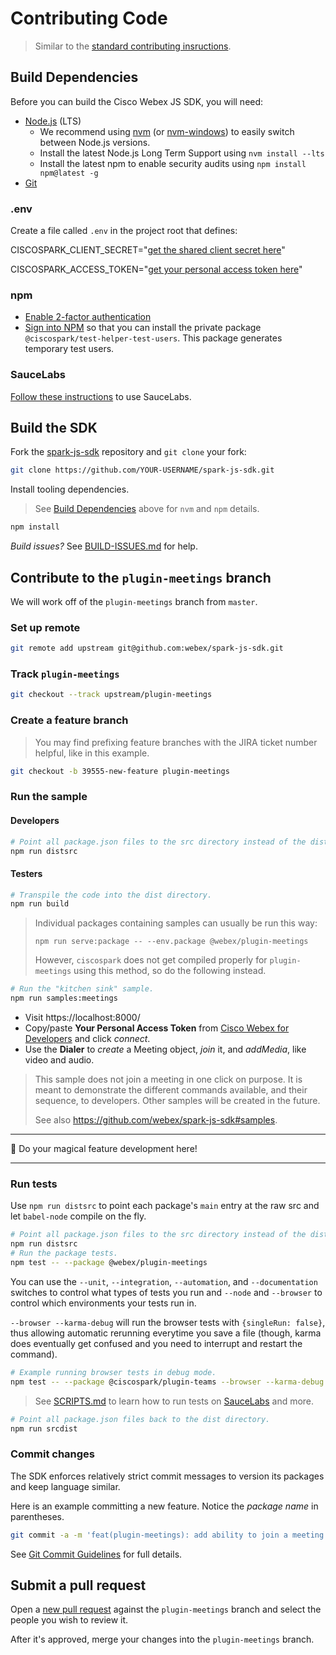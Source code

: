 # Contributing Code

> Similar to the [standard contributing insructions](https://github.com/webex/spark-js-sdk/blob/master/CONTRIBUTING.md#contributing-code).

## Build Dependencies

Before you can build the Cisco Webex JS SDK, you will need:

- [Node.js](https://nodejs.org/) (LTS)
  - We recommend using [nvm](https://github.com/creationix/nvm) (or [nvm-windows](https://github.com/coreybutler/nvm-windows))
    to easily switch between Node.js versions.
  - Install the latest Node.js Long Term Support using `nvm install --lts`
  - Install the latest npm to enable security audits using `npm install npm@latest -g`
- [Git](https://git-scm.com/)

### .env

Create a file called `.env` in the project root that defines:

CISCOSPARK_CLIENT_SECRET="[get the shared client secret here](https://cisco.box.com/s/phyd6usx1ga6vf06tdzx5bxn9epnwc2w)"

CISCOSPARK_ACCESS_TOKEN="[get your personal access token here](https://developer.webex.com/getting-started.html#authentication)"

### npm

- [Enable 2-factor authentication](https://docs.npmjs.com/getting-started/using-two-factor-authentication)
- [Sign into NPM](https://docs.npmjs.com/private-modules/ci-server-config#how-to-create-a-new-authentication-token) so that you can install the private package `@ciscospark/test-helper-test-users`. This package generates temporary test users.

### SauceLabs

[Follow these instructions](https://github.com/webex/spark-js-sdk/blob/master/SCRIPTS.md#saucelabs) to use SauceLabs.

## Build the SDK

Fork the [spark-js-sdk](https://github.com/webex/spark-js-sdk/) repository and `git clone` your fork:

```bash
git clone https://github.com/YOUR-USERNAME/spark-js-sdk.git
```

Install tooling dependencies.

> See [Build Dependencies](#build-dependencies) above for `nvm` and `npm` details.

```bash
npm install
```

*Build issues?* See [BUILD-ISSUES.md](https://github.com/webex/spark-js-sdk/blob/master/BUILD-ISSUES.md) for help.

## Contribute to the `plugin-meetings` branch

We will work off of the `plugin-meetings` branch from `master`.

### Set up remote

```bash
git remote add upstream git@github.com:webex/spark-js-sdk.git
```

### Track `plugin-meetings`

```bash
git checkout --track upstream/plugin-meetings
```

### Create a feature branch

> You may find prefixing feature branches with the JIRA ticket number helpful, like in this example.

```bash
git checkout -b 39555-new-feature plugin-meetings
```

### Run the sample

#### Developers

```bash
# Point all package.json files to the src directory instead of the dist directory.
npm run distsrc
```

#### Testers

```bash
# Transpile the code into the dist directory.
npm run build
```

> Individual packages containing samples can usually be run this way:
> ```
> npm run serve:package -- --env.package @webex/plugin-meetings
> ```
> However, `ciscospark` does not get compiled properly for `plugin-meetings` using this method, so do the following instead.


```bash
# Run the "kitchen sink" sample.
npm run samples:meetings
```

- Visit https://localhost:8000/
- Copy/paste **Your Personal Access Token** from [Cisco Webex for Developers](https://developer.webex.com/docs/api/getting-started) and click *connect*.
- Use the **Dialer** to *create* a Meeting object, *join* it, and *addMedia*, like video and audio.

> This sample does not join a meeting in one click on purpose. It is meant to demonstrate the different commands available, and their sequence, to developers. Other samples will be created in the future.
>
> See also https://github.com/webex/spark-js-sdk#samples.

---

🔮 Do your magical feature development here!

---

### Run tests

Use `npm run distsrc` to point each package's `main` entry at the raw src and let `babel-node` compile on the fly.

```bash
# Point all package.json files to the src directory instead of the dist directory.
npm run distsrc
# Run the package tests.
npm test -- --package @webex/plugin-meetings
```

You can use the `--unit`, `--integration`, `--automation`, and `--documentation` switches to control what types of tests you run and `--node` and `--browser` to control which environments your tests run in.

`--browser --karma-debug` will run the browser tests with `{singleRun: false}`, thus allowing automatic rerunning everytime you save a file (though, karma does eventually get confused and you need to interrupt and restart the command).

```bash
# Example running browser tests in debug mode.
npm test -- --package @ciscospark/plugin-teams --browser --karma-debug
```

> See [SCRIPTS.md](https://github.com/webex/spark-js-sdk/blob/master/SCRIPTS.md) to learn how to run tests on [SauceLabs](https://saucelabs.com/) and more.

```bash
# Point all package.json files back to the dist directory.
npm run srcdist
```

### Commit changes

The SDK enforces relatively strict commit messages to version its packages and keep language similar.

Here is an example committing a new feature. Notice the *package name* in parentheses.

```bash
git commit -a -m 'feat(plugin-meetings): add ability to join a meeting'
```

See [Git Commit Guidelines](https://github.com/webex/spark-js-sdk/blob/plugin-meetings/CONTRIBUTING.md#git-commit-guidelines) for full details.

## Submit a pull request

Open a [new pull request](https://github.com/webex/spark-js-sdk/compare/plugin-meetings...master) against the `plugin-meetings` branch and select the people you wish to review it.

After it's approved, merge your changes into the `plugin-meetings` branch.
